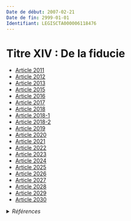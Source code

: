 ```yaml
---
Date de début: 2007-02-21
Date de fin: 2999-01-01
Identifiant: LEGISCTA000006118476
---
```


<h1>Titre XIV : De la fiducie</h1>

- [Article 2011](article_2011.md)
- [Article 2012](article_2012.md)
- [Article 2013](article_2013.md)
- [Article 2015](article_2015.md)
- [Article 2016](article_2016.md)
- [Article 2017](article_2017.md)
- [Article 2018](article_2018.md)
- [Article 2018-1](article_2018-1.md)
- [Article 2018-2](article_2018-2.md)
- [Article 2019](article_2019.md)
- [Article 2020](article_2020.md)
- [Article 2021](article_2021.md)
- [Article 2022](article_2022.md)
- [Article 2023](article_2023.md)
- [Article 2024](article_2024.md)
- [Article 2025](article_2025.md)
- [Article 2026](article_2026.md)
- [Article 2027](article_2027.md)
- [Article 2028](article_2028.md)
- [Article 2029](article_2029.md)
- [Article 2030](article_2030.md)

<details>
  <summary><em>Références</em></summary>

  <h2>Articles faisant référence à la section</h2>
  
  <ul>
    <li>
      <a href="https://legal.tricoteuses.fr//redirection/LEGIARTI000021020557?vers=git&vers=legifrance">Code monétaire et financier - article R561-3 AUTONOME MODIFIE, en vigueur du 2009-09-05 au 2018-04-21</a> CITATION source
    </li>
    <li>
      <a href="https://legal.tricoteuses.fr//redirection/LEGIARTI000030864014?vers=git&vers=legifrance">Ordonnance n° 2015-839 du 9 juillet 2015 relative à la sécurisation des rentes versées dans le cadre des régimes de retraite mentionnés à l'article L. 137-11 du code de la sécurité sociale - article 2 AUTONOME VIGUEUR_DIFF, en vigueur depuis le 2016-01-01</a> CITATION source
    </li>
  </ul>
</details>
